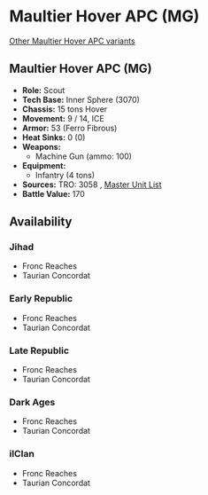 # Maultier Hover APC (MG) 

[Other Maultier Hover APC variants](../maultier_hover_apc.md) 

## Maultier Hover APC (MG) 

- **Role:** Scout 
- **Tech Base:** Inner Sphere (3070) 
- **Chassis:** 15 tons Hover 
- **Movement:** 9 / 14, ICE 
- **Armor:** 53 (Ferro Fibrous) 
- **Heat Sinks:** 0 (0) 
- **Weapons:** 
  - Machine Gun (ammo: 100) 
- **Equipment:** 
  - Infantry (4 tons) 
- **Sources:** TRO: 3058 , [Master Unit List](http://masterunitlist.info/Unit/Details/2108) 
- **Battle Value:** 170 

## Availability 

### Jihad 

- Fronc Reaches 
- Taurian Concordat 

### Early Republic 

- Fronc Reaches 
- Taurian Concordat 

### Late Republic 

- Fronc Reaches 
- Taurian Concordat 

### Dark Ages 

- Fronc Reaches 
- Taurian Concordat 

### ilClan 

- Fronc Reaches 
- Taurian Concordat 


